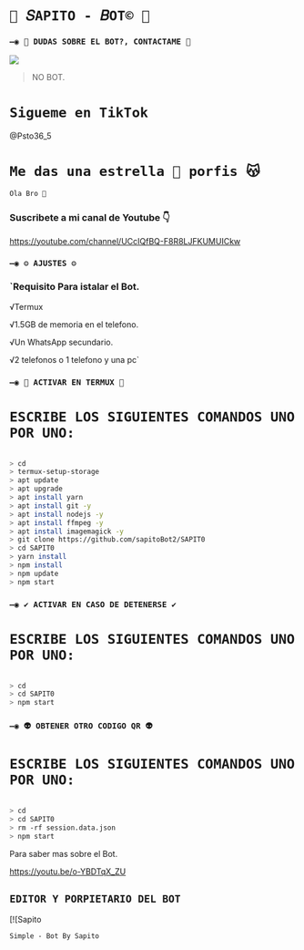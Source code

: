 # `💫 𝑆APITO - 𝐵OT© 💫`

### `—◉ 👑 DUDAS SOBRE EL BOT?, CONTACTAME 👑`
<a href="http://wa.me/595983186566?text=Hola bro vengo de github" target="blank"><img src="https://img.shields.io/badge/Sapito-25D366?style=for-the-badge&logo=WhatsApp&logoColor=purple" /></a>
> NO BOT.     

# `Sigueme en TikTok`

@Psto36_5

# `Me das una estrella 🌟 porfis 😽`

```bash
Ola Bro 👋

```

###  Suscribete a mi canal de Youtube 👇
https://youtube.com/channel/UCcIQfBQ-F8R8LJFKUMUICkw
      


### `—◉ ⚙️ AJUSTES ⚙️`

### `Requisito Para istalar el Bot.    
√Termux

√1.5GB de memoria en el telefono.    

√Un WhatsApp secundario. 

√2 telefonos o 1 telefono y una pc`

### `—◉ 👾 ACTIVAR EN TERMUX 👾`
# `ESCRIBE LOS SIGUIENTES COMANDOS UNO POR UNO:`
```bash

> cd
> termux-setup-storage
> apt update 
> apt upgrade 
> apt install yarn 
> apt install git -y
> apt install nodejs -y
> apt install ffmpeg -y
> apt install imagemagick -y
> git clone https://github.com/sapitoBot2/SAPIT0
> cd SAPIT0
> yarn install
> npm install
> npm update
> npm start
```

### `—◉ ✔️ ACTIVAR EN CASO DE DETENERSE ✔️`
# `ESCRIBE LOS SIGUIENTES COMANDOS UNO POR UNO:`
```bash

> cd 
> cd SAPIT0
> npm start
```

### `—◉ 👽 OBTENER OTRO CODIGO QR 👽`
# `ESCRIBE LOS SIGUIENTES COMANDOS UNO POR UNO:`
```bash

> cd 
> cd SAPIT0
> rm -rf session.data.json
> npm start
```

Para saber mas sobre el Bot.     

https://youtu.be/o-YBDTqX_ZU



## `EDITOR Y PORPIETARIO DEL BOT` 
[![Sapito

`Simple - Bot By Sapito`
